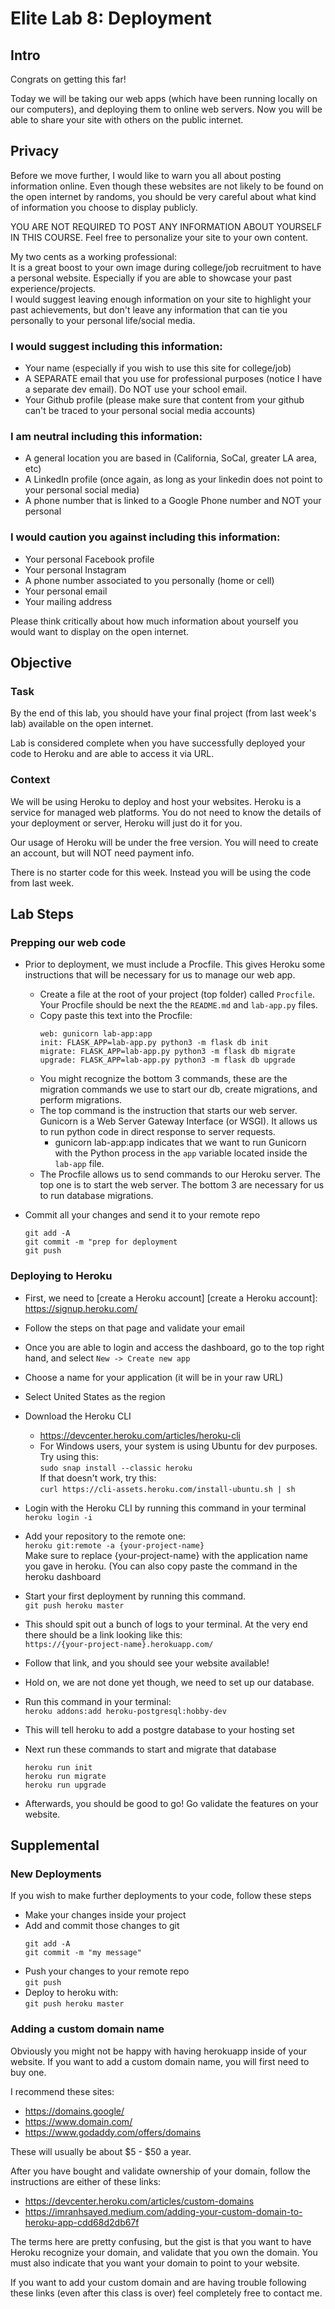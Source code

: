 # Elite Lab 8: Deployment

## Intro
Congrats on getting this far!

Today we will be taking our web apps (which have been running locally on our computers), and deploying them to online web servers.
Now you will be able to share your site with others on the public internet.

## Privacy
Before we move further, I would like to warn you all about posting information online. Even though these websites are not likely to be found on the open internet by randoms, you should be very careful about what kind of information you choose to display publicly.

YOU ARE NOT REQUIRED TO POST ANY INFORMATION ABOUT YOURSELF IN THIS COURSE. Feel free to personalize your site to your own content.

My two cents as a working professional:\
It is a great boost to your own image during college/job recruitment to have a personal website. Especially if you are able to showcase your past experience/projects.\
I would suggest leaving enough information on your site to highlight your past achievements, but don't leave any information that can tie you personally to your personal life/social media.

### I would suggest including this information:
* Your name (especially if you wish to use this site for college/job)
* A SEPARATE email that you use for professional purposes (notice I have a separate dev email). Do NOT use your school email.
* Your Github profile (please make sure that content from your github can't be traced to your personal social media accounts)

### I am neutral including this information:
* A general location you are based in (California, SoCal, greater LA area, etc)
* A LinkedIn profile (once again, as long as your linkedin does not point to your personal social media)
* A phone number that is linked to a Google Phone number and NOT your personal

### I would caution you against including this information:
* Your personal Facebook profile
* Your personal Instagram
* A phone number associated to you personally (home or cell)
* Your personal email
* Your mailing address

Please think critically about how much information about yourself you would want to display on the open internet.


## Objective
### Task
By the end of this lab, you should have your final project (from last week's lab) available on the open internet.

Lab is considered complete when you have successfully deployed your code to Heroku and are able to access it via URL.

### Context
We will be using Heroku to deploy and host your websites. Heroku is a service for managed web platforms. You do not need to know the details of your deployment or server, Heroku will just do it for you.

Our usage of Heroku will be under the free version. You will need to create an account, but will NOT need payment info.

There is no starter code for this week. Instead you will be using the code from last week.

## Lab Steps

### Prepping our web code
    
* Prior to deployment, we must include a Procfile. This gives Heroku some instructions that will be necessary for us to manage our web app.
  * Create a file at the root of your project (top folder) called `Procfile`. Your Procfile should be next the the `README.md` and `lab-app.py` files.
  * Copy paste this text into the Procfile:
    ```
    web: gunicorn lab-app:app
    init: FLASK_APP=lab-app.py python3 -m flask db init
    migrate: FLASK_APP=lab-app.py python3 -m flask db migrate
    upgrade: FLASK_APP=lab-app.py python3 -m flask db upgrade
    ```
  * You might recognize the bottom 3 commands, these are the migration commands we use to start our db, create migrations, and perform migrations.
  * The top command is the instruction that starts our web server. Gunicorn is a Web Server Gateway Interface (or WSGI). It allows us to run python code in direct response to server requests.
    * gunicorn lab-app:app indicates that we want to run Gunicorn with the Python process in the `app` variable located inside the `lab-app` file.
  * The Procfile allows us to send commands to our Heroku server. The top one is to start the web server. The bottom 3 are necessary for us to run database migrations.
    
* Commit all your changes and send it to your remote repo
  ```
  git add -A
  git commit -m "prep for deployment
  git push
  ```
    
### Deploying to Heroku
* First, we need to [create a Heroku account]
[create a Heroku account]: https://signup.heroku.com/

* Follow the steps on that page and validate your email

* Once you are able to login and access the dashboard, go to the top right hand, and select `New -> Create new app`

* Choose a name for your application (it will be in your raw URL)

* Select United States as the region

* Download the Heroku CLI
  * https://devcenter.heroku.com/articles/heroku-cli
  * For Windows users, your system is using Ubuntu for dev purposes.\
  Try using this:\
  `sudo snap install --classic heroku`\
  If that doesn't work, try this:\
  `curl https://cli-assets.heroku.com/install-ubuntu.sh | sh`
  
* Login with the Heroku CLI by running this command in your terminal\
  `heroku login -i`
  
* Add your repository to the remote one:\
  `heroku git:remote -a {your-project-name}`\
  Make sure to replace {your-project-name} with the application name you gave in heroku. (You can also copy paste the command in the heroku dashboard
  
* Start your first deployment by running this command.\
  `git push heroku master`
  
* This should spit out a bunch of logs to your terminal. At the very end there should be a link looking like this:\
  `https://{your-project-name}.herokuapp.com/`
  
* Follow that link, and you should see your website available!

* Hold on, we are not done yet though, we need to set up our database.

* Run this command in your terminal:\
  `heroku addons:add heroku-postgresql:hobby-dev`
  
* This will tell heroku to add a postgre database to your hosting set

* Next run these commands to start and migrate that database
  ```
  heroku run init
  heroku run migrate
  heroku run upgrade
  ```
  
* Afterwards, you should be good to go! Go validate the features on your website.

## Supplemental

### New Deployments
If you wish to make further deployments to your code, follow these steps
* Make your changes inside your project
* Add and commit those changes to git
  ```
  git add -A
  git commit -m "my message"
  ```
* Push your changes to your remote repo\
  `git push`
* Deploy to heroku with:\
  `git push heroku master`
  
### Adding a custom domain name
Obviously you might not be happy with having herokuapp inside of your website. If you want to add a custom domain name, you will first need to buy one. 

I recommend these sites:
* https://domains.google/
* https://www.domain.com/
* https://www.godaddy.com/offers/domains

These will usually be about $5 - $50 a year.

After you have bought and validate ownership of your domain, follow the instructions are either of these links:
* https://devcenter.heroku.com/articles/custom-domains
* https://imranhsayed.medium.com/adding-your-custom-domain-to-heroku-app-cdd68d2db67f

The terms here are pretty confusing, but the gist is that you want to have Heroku recognize your domain, and validate that you own the domain.
You must also indicate that you want your domain to point to your website.

If you want to add your custom domain and are having trouble following these links (even after this class is over) feel completely free to contact me.
